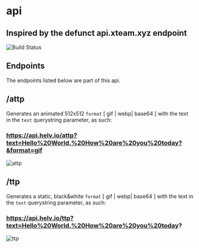 # api
## Inspired by the defunct api.xteam.xyz endpoint
![Build Status]

## Endpoints
The endpoints listed below are part of this api.

## /attp
Generates an animated 512x512 `format` [ gif | webp| base64 ] with the text in the `text` querystring parameter, as such:

### https://api.helv.io/attp?text=Hello%20World.%20How%20are%20you%20today?&format=gif
![attp]

## /ttp
Generates a static, black&white `format` [ gif | webp| base64 ] with the text in the `text` querystring parameter, as such:

### https://api.helv.io/ttp?text=Hello%20World.%20How%20are%20you%20today?
![ttp]

[Build Status]: https://jenkins.helv.io/buildStatus/icon?job=helvio%2Fapi
[attp]: https://api.helv.io/attp?text=Hello%20World.%20How%20are%20you%20today??&format=gif
[ttp]: https://api.helv.io/ttp?text=Hello%20World.%20How%20are%20you%20today?